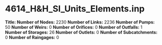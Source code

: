 # 4614_H&H_SI_Units_Elements.inp
**Title:** 
**Number of Nodes:** 2230
**Number of Links:** 2236
**Number of Pumps:** 50
**Number of Weirs:** 0
**Number of Orifices:** 0
**Number of Outfalls:** 1
**Number of Storages:** 26
**Number of Outlets:** 0
**Number of Subcatchments:** 0
**Number of Raingages:** 0
